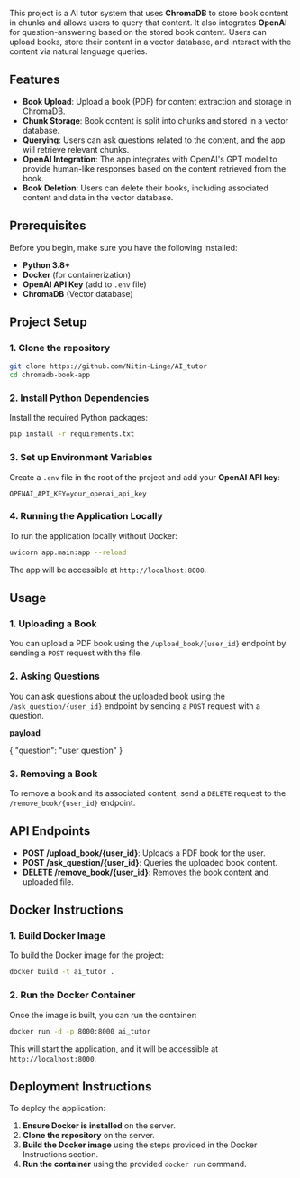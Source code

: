 This project is a AI tutor system that uses **ChromaDB** to store book content in chunks and allows users to query that content. It also integrates **OpenAI** for question-answering based on the stored book content. Users can upload books, store their content in a vector database, and interact with the content via natural language queries.

## Features

- **Book Upload**: Upload a book (PDF) for content extraction and storage in ChromaDB.
- **Chunk Storage**: Book content is split into chunks and stored in a vector database.
- **Querying**: Users can ask questions related to the content, and the app will retrieve relevant chunks.
- **OpenAI Integration**: The app integrates with OpenAI's GPT model to provide human-like responses based on the content retrieved from the book.
- **Book Deletion**: Users can delete their books, including associated content and data in the vector database.

## Prerequisites

Before you begin, make sure you have the following installed:

- **Python 3.8+**
- **Docker** (for containerization)
- **OpenAI API Key** (add to `.env` file)
- **ChromaDB** (Vector database)

## Project Setup

### 1. Clone the repository

```bash
git clone https://github.com/Nitin-Linge/AI_tutor
cd chromadb-book-app
```

### 2. Install Python Dependencies

Install the required Python packages:

```bash
pip install -r requirements.txt
```

### 3. Set up Environment Variables

Create a `.env` file in the root of the project and add your **OpenAI API key**:

```
OPENAI_API_KEY=your_openai_api_key
```

### 4. Running the Application Locally

To run the application locally without Docker:

```bash
uvicorn app.main:app --reload
```

The app will be accessible at `http://localhost:8000`.

## Usage

### 1. Uploading a Book

You can upload a PDF book using the `/upload_book/{user_id}` endpoint by sending a `POST` request with the file.

### 2. Asking Questions

You can ask questions about the uploaded book using the `/ask_question/{user_id}` endpoint by sending a `POST` request with a question.

**payload**

{
    "question": "user question"
}

### 3. Removing a Book

To remove a book and its associated content, send a `DELETE` request to the `/remove_book/{user_id}` endpoint.

## API Endpoints

- **POST /upload_book/{user_id}**: Uploads a PDF book for the user.
- **POST /ask_question/{user_id}**: Queries the uploaded book content.
- **DELETE /remove_book/{user_id}**: Removes the book content and uploaded file.

## Docker Instructions

### 1. Build Docker Image

To build the Docker image for the project:

```bash
docker build -t ai_tutor .
```

### 2. Run the Docker Container

Once the image is built, you can run the container:

```bash
docker run -d -p 8000:8000 ai_tutor
```

This will start the application, and it will be accessible at `http://localhost:8000`.

## Deployment Instructions

To deploy the application:

1. **Ensure Docker is installed** on the server.
2. **Clone the repository** on the server.
3. **Build the Docker image** using the steps provided in the Docker Instructions section.
4. **Run the container** using the provided `docker run` command.
